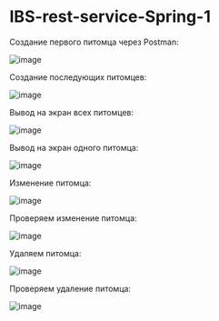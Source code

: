 # IBS-rest-service-Spring-1

Создание первого питомца через Postman:

![image](https://user-images.githubusercontent.com/92450565/170863339-dc8af87f-b65f-47a4-9ec5-1eaf56c1aeab.png)

Создание последующих питомцев:

![image](https://user-images.githubusercontent.com/92450565/170863394-abd91cae-7dfe-4534-bd8d-8e579eb3ef66.png)

Вывод на экран всех питомцев:

![image](https://user-images.githubusercontent.com/92450565/170863424-6997d145-9084-4ed6-83cb-05a867d81543.png)

Вывод на экран одного питомца:

![image](https://user-images.githubusercontent.com/92450565/170863511-1be54be4-74ae-4214-b252-13505a2cec6e.png)

Изменение питомца:

![image](https://user-images.githubusercontent.com/92450565/170863580-142e06a8-ef23-4b2e-8ac6-b7cff2c61f2e.png)

Проверяем изменение питомца:

![image](https://user-images.githubusercontent.com/92450565/170863600-6d60943a-5040-4adf-8f8e-ff0ba115382d.png)

Удаляем питомца:

![image](https://user-images.githubusercontent.com/92450565/170863632-4b1edda9-9d4a-45aa-ba3f-f6791f03045c.png)

Проверяем удаление питомца:

![image](https://user-images.githubusercontent.com/92450565/170863650-b9395016-801c-4f01-a904-ce8b97c5a409.png)

